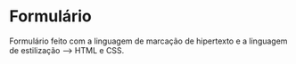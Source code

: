 # Formulário

Formulário feito com a linguagem de marcação de hipertexto e a linguagem de estilização --> HTML e CSS.

